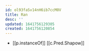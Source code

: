 ```yaml
---
id: ol93faSv14nH6ib7ccM0V
title: Ran
desc: ''
updated: 1641756129305
created: 1641756120854
---
```


- [[p.instanceOf]] [[c.Pred.Shapow]]
